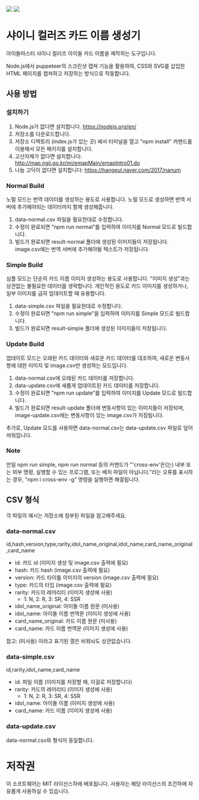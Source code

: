 <img src="https://raw.githubusercontent.com/PortalCube/shany-card-name-generator/main/title_en.png"></img>
<img src="https://raw.githubusercontent.com/PortalCube/shany-card-name-generator/main/title_ko.png"></img>

# 샤이니 컬러즈 카드 이름 생성기

아이돌마스터 샤이니 컬러즈 아이돌 카드 이름을 제작하는 도구입니다.

Node.js에서 puppeteer의 스크린샷 캡쳐 기능을 활용하여, CSS와 SVG를 삽입한 HTML 페이지를 캡쳐하고 저장하는 방식으로 작동합니다.

## 사용 방법

### 설치하기

1. Node.js가 없다면 설치합니다. https://nodejs.org/en/
1. 저장소를 다운로드합니다.
1. 저장소 디렉토리 (index.js가 있는 곳) 에서 터미널을 열고 "npm install" 커맨드를 이용해서 모든 패키지를 설치합니다.
1. 고산자체가 없다면 설치합니다: http://map.ngii.go.kr/mi/emapMain/emapIntro01.do
1. 나눔 고딕이 없다면 설치합니다: https://hangeul.naver.com/2017/nanum

### Normal Build

노멀 모드는 번역 데이터를 생성하는 용도로 사용합니다.
노멀 모드로 생성하면 번역 서버에 추가해야되는 데이터까지 함께 생성해줍니다.

1. data-normal.csv 파일을 필요한대로 수정합니다.
1. 수정이 완료되면 "npm run normal"를 입력하여 이미지를 Normal 모드로 빌드합니다.
1. 빌드가 완료되면 result-normal 폴더에 생성된 이미지들이 저장됩니다. image.csv에는 번역 서버에 추가해야될 텍스트가 저장됩니다.

### Simple Build

심플 모드는 단순히 카드 이름 이미지 생성하는 용도로 사용합니다. "이미지 생성"과는 상관없는 불필요한 데이터를 생략합니다.
개인적인 용도로 카드 이미지를 생성하거나, 일부 이미지를 급히 업데이트할 때 유용합니다.

1. data-simple.csv 파일을 필요한대로 수정합니다.
1. 수정이 완료되면 "npm run simple"을 입력하여 이미지를 Simple 모드로 빌드합니다.
1. 빌드가 완료되면 result-simple 폴더에 생성된 이미지들이 저장됩니다.

### Update Build

업데이트 모드는 오래된 카드 데이터와 새로운 카드 데이터를 대조하여, 새로운 변동사항에 대한 이미지 및 image.csv만 생성하는 모드입니다.

1. data-normal.csv에 오래된 카드 데이터를 저장합니다.
1. data-update.csv에 새롭게 업데이트된 카드 데이터를 저장합니다.
1. 수정이 완료되면 "npm run update"를 입력하여 이미지를 Update 모드로 빌드합니다.
1. 빌드가 완료되면 result-update 폴더에 변동사항이 있는 이미지들이 저장되며, image-update.csv에는 변동사항이 있는 image.csv가 저장됩니다.

추가로, Update 모드를 사용하면 data-normal.csv는 data-update.csv 파일로 덮어씌워집니다.


### Note

만일 npm run simple, npm run normal 등의 커맨드가 "'cross-env'은(는) 내부 또는 외부 명령, 실행할 수 있는 프로그램, 또는 배치 파일이 아닙니다."라는 오류를 표시하는 경우, "npm i cross-env -g" 명령을 실행하면 해결됩니다.

## CSV 형식

각 파일의 예시는 저장소에 첨부된 파일을 참고해주세요.

### data-normal.csv

id,hash,version,type,rarity,idol_name_original,idol_name,card_name_original,card_name

-   id: 카드 id (이미지 생성 및 image.csv 출력에 필요)
-   hash: 카드 hash (image.csv 출력에 필요)
-   version: 카드 타이틀 이미지의 version (image.csv 출력에 필요)
-   type: 카드의 타입 (image.csv 출력에 필요)
-   rarity: 카드의 레어리티 (이미지 생성에 사용)
    -   1: N, 2: R, 3: SR, 4: SSR
-   idol_name_original: 아이돌 이름 원문 (미사용)
-   idol_name: 아이돌 이름 번역문 (이미지 생성에 사용)
-   card_name_original: 카드 이름 원문 (미사용)
-   card_name: 카드 이름 번역문 (이미지 생성에 사용)

참고: (미사용) 이라고 표기된 열은 비워놔도 상관없습니다.

### data-simple.csv

id,rarity,idol_name,card_name

-   id: 파일 이름 (이미지를 저장할 때, 이걸로 저장합니다)
-   rarity: 카드의 레어리티 (이미지 생성에 사용)
    -   1: N, 2: R, 3: SR, 4: SSR
-   idol_name: 아이돌 이름 (이미지 생성에 사용)
-   card_name: 카드 이름 (이미지 생성에 사용)

### data-update.csv

data-normal.csv와 형식이 동일합니다.

# 저작권

이 소프트웨어는 MIT 라이선스하에 배포됩니다. 사용자는 해당 라이선스의 조건하에 자유롭게 사용하실 수 있습니다.
